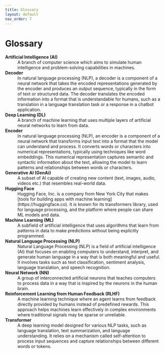 ```yaml
---
title: Glossary
layout: default
nav_order: 7
---
```


# Glossary
<dl>
  <dt><strong>Artificial Intelligence (AI)</strong></dt>
  <dd>A branch of computer science which aims to simulate human intelligence and problem-solving capabilities in machines.</dd>

  <dt><strong>Decoder</strong></dt>
  <dd>In natural language processing (NLP), a decoder is a component of a neural network that takes the encoded representations generated by the encoder and produces an output sequence, typically in the form of text or structured data. The decoder translates the encoded information into a format that is understandable for humans, such as a translation in a language translation task or a response in a chatbot application.</dd>

  <dt><strong>Deep Learning (DL)</strong></dt>
  <dd>A branch of machine learning that uses multiple layers of artificial neural networks to learn from data.</dd>

  <dt><strong>Encoder</strong></dt>
  <dd>In natural language processing (NLP), an encoder is a component of a neural network that transforms input text into a format that the model can understand and process. It converts words or characters into numerical representations, typically using techniques like word embeddings. This numerical representation captures semantic and syntactic information about the text, allowing the model to learn patterns and relationships between words or characters.</dd>

  <dt><strong>Generative AI (GenAi)</strong></dt>
  <dd>A subset of AI capable of creating new content (text, images, audio, videos etc.) that resembles real-world data.</dd>

  <dt><strong>Hugging Face</strong></dt>
  <dd>Hugging Face, Inc. is a company from New York City that makes [tools for building apps with machine learning](https://huggingface.co). It is known for its transformers library, used for language processing, and the platform where people can share ML models and data.<dd>

  <dt><strong>Machine Learning (ML)</strong></dt>
  <dd>A subfield of artificial intelligence that uses algorithms that learn from patterns in data to make predictions without being explicitly programmed.</dd>

  <dt><strong>Natural Language Processing (NLP)</strong></dt>
  <dd>Natural Language Processing (NLP) is a field of artificial intelligence (AI) that focuses on enabling computers to understand, interpret, and generate human language in a way that is both meaningful and useful. It involves tasks such as text classification, sentiment analysis, language translation, and speech recognition. </dd> 
  
  <dt><strong>Neural Network (NN)</strong></dt>
  <dd>A group of interconnected artificial neurons that teaches computers to process data in a way that is inspired by the neurons in the human brain.</dd> 

<dt><strong>Reinforcement Learning from Human Feedback (RLHF)</strong></dt>
  <dd>A machine learning technique where an agent learns from feedback directly provided by humans instead of predefined rewards. This approach helps machines learn effectively in complex environments where traditional signals may be sparse or unreliable.</dd> 

  <dt><strong>Transformer</strong></dt>
  <dd>A deep learning model designed for various NLP tasks, such as language translation, text summarization, and language understanding. It relies on a mechanism called self-attention to process input sequences and capture relationships between different words or tokens.</dd> 
 
